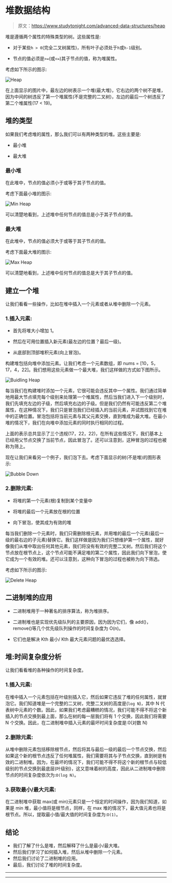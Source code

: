 # 堆数据结构

> 原文：<https://www.studytonight.com/advanced-data-structures/heap>

堆是遵循两个属性的特殊类型的树。这些属性是:

*   对于某些`h > 0`(完全二叉树属性)，所有叶子必须处于`h`或`h-1`级别。

*   节点的值必须是`>=`(或`<=`)其子节点的值，称为堆属性。

考虑如下所示的图示:

![Heap](img/d03fb0e532d087294f33c0a52b88749d.png)

在上面显示的图片中，最左边的树表示一个堆(最大堆)，它右边的两个树不是堆，因为中间的树违反了第一个堆属性(不是完整的二叉树)，左边的最后一个树违反了第二个堆属性(17 < 19)。

## 堆的类型

如果我们考虑堆的属性，那么我们可以有两种类型的堆。这些主要是:

*   最小堆

*   最大堆

### 最小堆

在此堆中，节点的值必须小于或等于其子节点的值。

考虑下面最小堆的图示:

![Min Heap](img/cb3a054f39dc683afa78d59b25467368.png)

可以清楚地看到，上述堆中任何节点的值总是小于其子节点的值。

### 最大堆

在此堆中，节点的值必须大于或等于其子节点的值。

考虑下面最大堆的图示:

![Max Heap](img/4be68cd0328c9715e1169f80b9f3c611.png)

可以清楚地看到，上述堆中任何节点的值总是大于其子节点的值。

## 建立一个堆

让我们看看一些操作，比如在堆中插入一个元素或者从堆中删除一个元素。

### 1.插入元素:

*   首先将堆大小增加 1。

*   然后在可用位置插入新元素(最左边的位置？最后一级)。

*   从底部到顶部堆积元素(向上冒泡)。

构建堆包括向堆中添加元素。让我们考虑一个元素数组，即 nums = [10，5，17，4，22]。我们想用这些元素做一个最大堆，我们这样做的方式如下图所示。

![Buidling Heap](img/e0222dff8e315177d6a1dc4c8d8889e7.png)

每当我们在构建堆时添加一个元素，它很可能会违反其中一个属性。我们通过简单地用最大节点填充每个级别来处理第一个堆属性，然后当我们进入下一个级别时，我们先填充左边的子级，然后填充右边的子级。但是我们仍然有可能违反第二个堆属性，在这种情况下，我们只是冒泡我们已经插入的当前元素，并试图找到它在堆中的正确位置。冒泡包括将当前元素与其父元素交换，直到堆成为最大堆。在最小堆的情况下，我们在向堆中添加元素的同时执行相同的过程。

上面的表示总共显示了三个违规(17，22，22)，在所有这些情况下，我们基本上已经用父节点交换了当前节点，因此冒泡了。还可以注意到，这种冒泡的过程也被称为筛上。

现在让我们来看另一个例子，我们泡下去。考虑下面显示的树(不是堆)的图形表示:

![Bubble Down](img/e2ab16a6a585d36380d4225bce25c52d.png)

### 2.删除元素:

*   将堆的第一个元素(根)复制到某个变量中

*   将堆的最后一个元素放在根的位置

*   向下冒泡，使其成为有效的堆

每当我们删除一个元素时，我们只需删除根元素，并用堆的最后一个元素(最后一级的最右边的子元素)替换它。我们这样做是因为我们只想维护第一个属性，就好像我们从堆中取出任何其他元素，我们将没有有效的完整二叉树。然后我们将这个节点放在根节点上，这个节点可能不满足堆的第二个属性，因此我们向下冒泡，使它成为一个有效的堆。还可以注意到，这种向下冒泡的过程也被称为向下筛选。

考虑如下所示的图示:

![Delete Heap](img/0ebbed7de7e261a0f25c60c293038469.png)

## 二进制堆的应用

*   二进制堆用于一种著名的排序算法，称为堆排序。

*   二进制堆也是实现优先级队列的主要原因，因为因为它们，像 add()，remove()等几个优先级队列操作的时间复杂度为 O(n)。

*   它们也是解决 Kth 最小/ Kth 最大元素问题的最优选选择。

## 堆:时间复杂度分析

让我们看看堆的各种操作的时间复杂度。

### 1.插入元素:

在堆中插入一个元素包括在叶级别插入它，然后如果它违反了堆的任何属性，就冒泡它。我们知道堆是一个完整的二叉树，完整二叉树的高度是(`log N`)，其中 N 代表树中元素的个数。因此，如果我们考虑最糟糕的情况，我们可能不得不将这个新插入的节点交换到最上面，那么在树的每一层我们将有 1 个交换，因此我们将需要 N 个交换。因此，在二进制堆中插入元素的最坏时间复杂度是:0(对数 N)

### 2.删除元素:

从堆中删除元素包括移除根节点，然后将其与最后一级的最后一个节点交换，然后如果这个新的根节点违反了任何堆属性，我们需要将其与子节点交换，直到树是有效的二进制堆。因为，在最坏的情况下，我们可能不得不将这个新的根节点与较低级别的节点交换到最底层(叶级别)，这又意味着树的高度，因此从二进制堆中删除节点的时间复杂度依次为:`O(log N)`。

### 3.获取最小/最大元素:

在二进制堆中获取 max(或 min)元素只是一个恒定的时间操作，因为我们知道，如果是 min 堆，最小值将是根节点，同样，在 max 堆的情况下，最大值元素也将是根节点。所以，提取最小值/最大值的时间复杂度为:`O(1)`。

## 结论

*   我们了解了什么是堆，然后解释了什么是最小/最大堆。
*   然后我们学习了如何插入堆，然后从堆中删除一个元素。
*   然后我们讨论了二进制堆的应用。
*   最后，我们讨论了堆的时间复杂度。

* * *

* * *